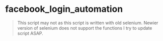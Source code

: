 # facebook_login_automation
> This script may not as this script is written with old selenium. Newier version of selenium does not support the functions
> I try to update script ASAP.
